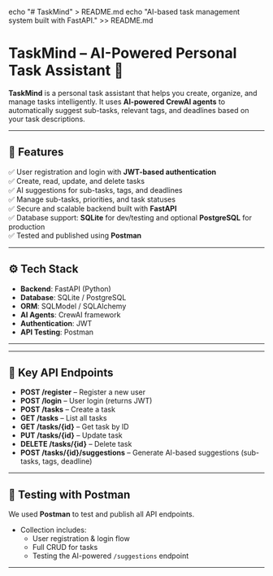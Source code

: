 echo "# TaskMind" > README.md
echo "AI-based task management system built with FastAPI." >> README.md
# TaskMind – AI-Powered Personal Task Assistant 🚀

**TaskMind** is a personal task assistant that helps you create, organize, and manage tasks intelligently. It uses **AI-powered CrewAI agents** to automatically suggest sub-tasks, relevant tags, and deadlines based on your task descriptions.

---

## 🌟 Features

✅ User registration and login with **JWT-based authentication**  
✅ Create, read, update, and delete tasks  
✅ AI suggestions for sub-tasks, tags, and deadlines  
✅ Manage sub-tasks, priorities, and task statuses  
✅ Secure and scalable backend built with **FastAPI**  
✅ Database support: **SQLite** for dev/testing and optional **PostgreSQL** for production  
✅ Tested and published using **Postman**

---

## ⚙️ Tech Stack

- **Backend**: FastAPI (Python)
- **Database**: SQLite / PostgreSQL
- **ORM**: SQLModel / SQLAlchemy
- **AI Agents**: CrewAI framework
- **Authentication**: JWT
- **API Testing**: Postman

---

---

## 🔑 Key API Endpoints

- **POST /register** – Register a new user  
- **POST /login** – User login (returns JWT)  
- **POST /tasks** – Create a task  
- **GET /tasks** – List all tasks  
- **GET /tasks/{id}** – Get task by ID  
- **PUT /tasks/{id}** – Update task  
- **DELETE /tasks/{id}** – Delete task  
- **POST /tasks/{id}/suggestions** – Generate AI-based suggestions (sub-tasks, tags, deadline)  

---

## 🧪 Testing with Postman

We used **Postman** to test and publish all API endpoints.  
- Collection includes:
  - User registration & login flow
  - Full CRUD for tasks
  - Testing the AI-powered `/suggestions` endpoint

---
